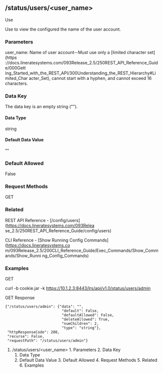 ## /status/users/<user_name>

Use

Use to view the configured the name of the user account.

### Parameters

user_name: Name of user account--Must use only a [limited character set](https
://docs.lineratesystems.com/093Release_2.5/250REST_API_Reference_Guide/000Gett
ing_Started_with_the_REST_API/300Understanding_the_REST_Hierarchy#Limited_Char
acter_Set), cannot start with a hyphen, and cannot exceed 16 characters.

### Data Key

The data key is an empty string ("").

#### Data Type

string

#### Default Data Value

""

### Default Allowed

False

### Request Methods

GET

### Related

REST API Reference - [/config/users](https://docs.lineratesystems.com/093Relea
se_2.5/250REST_API_Reference_Guide/config/users)

CLI Reference - [Show Running Config Commands](https://docs.lineratesystems.co
m/093Release_2.5/200CLI_Reference_Guide/Exec_Commands/Show_Commands/Show_Runni
ng_Config_Commands)

### Examples

GET

curl -b cookie.jar -k https://10.1.2.3:8443/lrs/api/v1.0/status/users/admin

GET Response

    
    
    {"/status/users/admin": {"data": "",
                              "default": False,
                              "defaultAllowed": False,
                              "deleteAllowed": True,
                              "numChildren": 2,
                              "type": "string"},
     "httpResponseCode": 200,
     "recurse": False,
     "requestPath": "/status/users/admin"}
    

  1. /status/users/<user_name>
    1. Parameters
    2. Data Key
      1. Data Type
      2. Default Data Value
    3. Default Allowed
    4. Request Methods
    5. Related
    6. Examples

